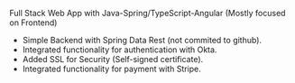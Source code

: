 Full Stack Web App with Java-Spring/TypeScript-Angular (Mostly focused on Frontend)
  - Simple Backend with Spring Data Rest (not commited to github).
  - Integrated functionality for authentication with Okta.
  - Added SSL for Security (Self-signed certificate).
  - Integrated functionality for payment with Stripe.
